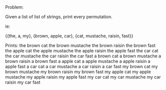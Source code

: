 Problem:

Given a list of list of strings, print every permutation.

ie:

{{the, a, my}, {brown, apple, car}, {cat, mustache, raisin, fast}}

Prints:
the brown cat
the brown mustache
the brown raisin
the brown fast
the apple cat
the apple mustache
the apple raisin
the apple fast
the car cat
the car mustache
the car raisin
the car fast
a brown cat
a brown mustache
a brown raisin
a brown fast
a apple cat
a apple mustache
a apple raisin
a apple fast
a car cat
a car mustache
a car raisin
a car fast
my brown cat
my brown mustache
my brown raisin
my brown fast
my apple cat
my apple mustache
my apple raisin
my apple fast
my car cat
my car mustache
my car raisin
my car fast
